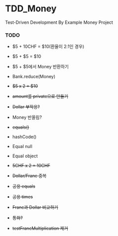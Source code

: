 # TDD_Money
Test-Driven Development By Example Money Project


### TODO

- $5 + 10CHF = $10(환율이 2:1인 경우)

- $5 + $5 = $10

- $5 + $5에서 Money 반환하기

- Bank.reduce(Money)

- ~~$5 x 2 = $10~~

- ~~amount를 private으로 만들기~~

- ~~Dollar 부작용?~~

- Money 반올림?

- ~~equals()~~

- hashCode()

- Equal null

- Equal object

- ~~5CHF x 2 = 10CHF~~

- ~~Dollar/Franc 중복~~

- ~~공용 equals~~

- ~~공용 times~~

- ~~Franc과 Dollar 비교하기~~

- ~~통화?~~

- ~~testFrancMultiplication 제거~~
